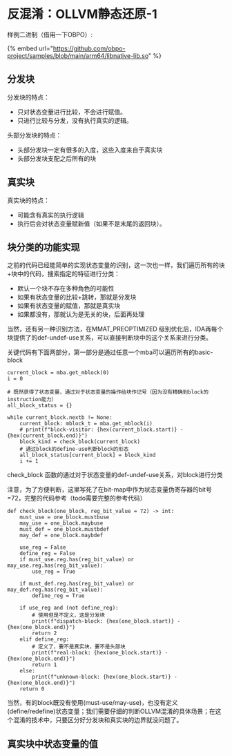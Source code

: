# 反混淆：OLLVM静态还原-1

样例二进制（借用一下OBPO）:

{% embed url="https://github.com/obpo-project/samples/blob/main/arm64/libnative-lib.so" %}

## 分发块

分发块的特点：

* 只对状态变量进行比较，不会进行赋值。
* 只进行比较与分发，没有执行真实的逻辑。



头部分发块的特点：

* 头部分发块一定有很多的入度，这些入度来自于真实块
* 头部分发块支配之后所有的块

## 真实块

真实块的特点：

* 可能含有真实的执行逻辑
* 执行后会对状态变量赋新值（如果不是末尾的返回块）。



## 块分类的功能实现

之前的代码已经能简单的实现状态变量的识别，这一次也一样，我们遍历所有的块+块中的代码，搜索指定的特征进行分类：

* 默认一个块不存在多种角色的可能性
* 如果有状态变量的比较+跳转，那就是分发块
* 如果有状态变量的赋值，那就是真实块
* 如果都没有，那就认为是无关的块，后面再处理

当然，还有另一种识别方法，在MMAT\_PREOPTIMIZED 级别优化后，IDA再每个块提供了的def-undef-use关系，可以直接判断块中的这个关系来进行分类。

关键代码有下面两部分，第一部分是通过任意一个mba可以遍历所有的basic-block

```
current_block = mba.get_mblock(0)
i = 0

# 既然获得了状态变量，通过对于状态变量的操作给块作记号（因为没有精确到block的instruction能力）
all_block_status = {}

while current_block.nextb != None:
    current_block: mblock_t = mba.get_mblock(i)
    # print(f"block-visitor: {hex(current_block.start)} - {hex(current_block.end)}")
    block_kind = check_block(current_block)
    # 通过block的define-use判断block的形态
    all_block_status[current_block] = block_kind
    i += 1
```

check\_block 函数的通过对于状态变量的def-undef-use关系，对block进行分类

注意，为了方便判断，这里写死了在bit-map中作为状态变量伪寄存器的bit号=72，完整的代码参考（todo需要完整的参考代码）

```
def check_block(one_block, reg_bit_value = 72) -> int:
    must_use = one_block.mustbuse
    may_use = one_block.maybuse
    must_def = one_block.mustbdef
    may_def = one_block.maybdef

    use_reg = False
    define_reg = False
    if must_use.reg.has(reg_bit_value) or may_use.reg.has(reg_bit_value):
        use_reg = True

    if must_def.reg.has(reg_bit_value) or may_def.reg.has(reg_bit_value):
        define_reg = True

    if use_reg and (not define_reg):
        # 使用但是不定义，这是分发块
        print(f"dispatch-block: {hex(one_block.start)} - {hex(one_block.end)}")
        return 2
    elif define_reg:
        # 定义了，要不是真实块，要不是头部块
        print(f"real-block: {hex(one_block.start)} - {hex(one_block.end)}")
        return 1
    else:
        print(f"unknown-block: {hex(one_block.start)} - {hex(one_block.end)}")
    return 0
```

当然，有的block既没有使用(must-use/may-use)，也没有定义(define/redefine)状态变量；我们需要仔细的判断OLLVM混淆的具体场景；在这个混淆的技术中，只要区分好分发块和真实块的边界就没问题了。

## 真实块中状态变量的值



